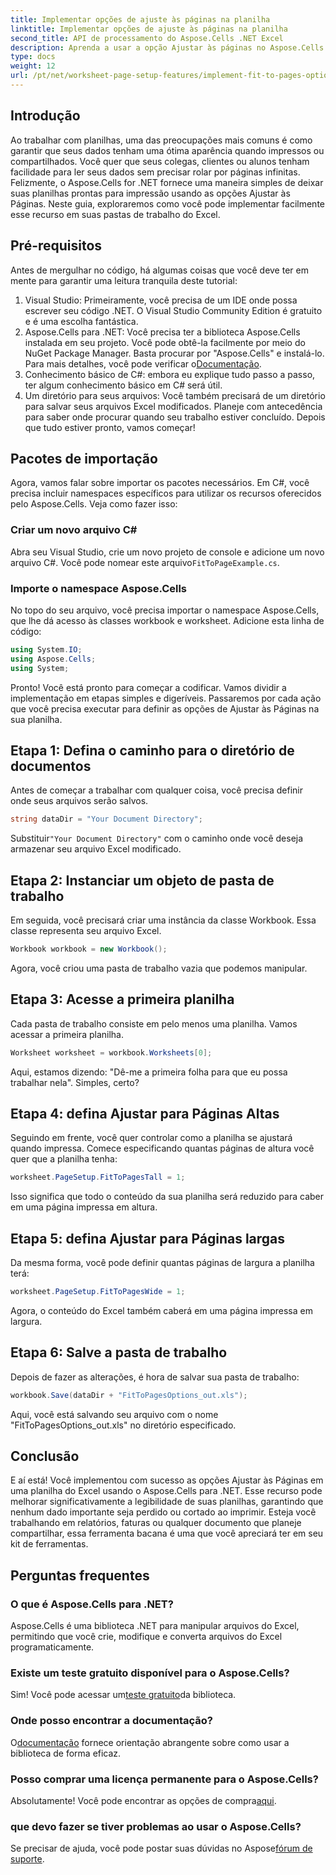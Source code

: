```yaml
---
title: Implementar opções de ajuste às páginas na planilha
linktitle: Implementar opções de ajuste às páginas na planilha
second_title: API de processamento do Aspose.Cells .NET Excel
description: Aprenda a usar a opção Ajustar às páginas no Aspose.Cells para .NET para melhorar a formatação da planilha do Excel e facilitar a leitura.
type: docs
weight: 12
url: /pt/net/worksheet-page-setup-features/implement-fit-to-pages-options/
---
```

## Introdução
Ao trabalhar com planilhas, uma das preocupações mais comuns é como garantir que seus dados tenham uma ótima aparência quando impressos ou compartilhados. Você quer que seus colegas, clientes ou alunos tenham facilidade para ler seus dados sem precisar rolar por páginas infinitas. Felizmente, o Aspose.Cells for .NET fornece uma maneira simples de deixar suas planilhas prontas para impressão usando as opções Ajustar às Páginas. Neste guia, exploraremos como você pode implementar facilmente esse recurso em suas pastas de trabalho do Excel. 
## Pré-requisitos
Antes de mergulhar no código, há algumas coisas que você deve ter em mente para garantir uma leitura tranquila deste tutorial:
1. Visual Studio: Primeiramente, você precisa de um IDE onde possa escrever seu código .NET. O Visual Studio Community Edition é gratuito e é uma escolha fantástica.
2.  Aspose.Cells para .NET: Você precisa ter a biblioteca Aspose.Cells instalada em seu projeto. Você pode obtê-la facilmente por meio do NuGet Package Manager. Basta procurar por "Aspose.Cells" e instalá-lo. Para mais detalhes, você pode verificar o[Documentação](https://reference.aspose.com/cells/net/).
3. Conhecimento básico de C#: embora eu explique tudo passo a passo, ter algum conhecimento básico em C# será útil.
4. Um diretório para seus arquivos: Você também precisará de um diretório para salvar seus arquivos Excel modificados. Planeje com antecedência para saber onde procurar quando seu trabalho estiver concluído.
Depois que tudo estiver pronto, vamos começar!
## Pacotes de importação
Agora, vamos falar sobre importar os pacotes necessários. Em C#, você precisa incluir namespaces específicos para utilizar os recursos oferecidos pelo Aspose.Cells. Veja como fazer isso:
### Criar um novo arquivo C#
 Abra seu Visual Studio, crie um novo projeto de console e adicione um novo arquivo C#. Você pode nomear este arquivo`FitToPageExample.cs`.
### Importe o namespace Aspose.Cells
No topo do seu arquivo, você precisa importar o namespace Aspose.Cells, que lhe dá acesso às classes workbook e worksheet. Adicione esta linha de código:
```csharp
using System.IO;
using Aspose.Cells;
using System;
```
Pronto! Você está pronto para começar a codificar.
Vamos dividir a implementação em etapas simples e digeríveis. Passaremos por cada ação que você precisa executar para definir as opções de Ajustar às Páginas na sua planilha.
## Etapa 1: Defina o caminho para o diretório de documentos
Antes de começar a trabalhar com qualquer coisa, você precisa definir onde seus arquivos serão salvos.
```csharp
string dataDir = "Your Document Directory";
```
 Substituir`"Your Document Directory"` com o caminho onde você deseja armazenar seu arquivo Excel modificado.
## Etapa 2: Instanciar um objeto de pasta de trabalho
Em seguida, você precisará criar uma instância da classe Workbook. Essa classe representa seu arquivo Excel.
```csharp
Workbook workbook = new Workbook();
```
Agora, você criou uma pasta de trabalho vazia que podemos manipular.
## Etapa 3: Acesse a primeira planilha
Cada pasta de trabalho consiste em pelo menos uma planilha. Vamos acessar a primeira planilha.
```csharp
Worksheet worksheet = workbook.Worksheets[0];
```
Aqui, estamos dizendo: "Dê-me a primeira folha para que eu possa trabalhar nela". Simples, certo?
## Etapa 4: defina Ajustar para Páginas Altas
Seguindo em frente, você quer controlar como a planilha se ajustará quando impressa. Comece especificando quantas páginas de altura você quer que a planilha tenha:
```csharp
worksheet.PageSetup.FitToPagesTall = 1;
```
Isso significa que todo o conteúdo da sua planilha será reduzido para caber em uma página impressa em altura. 
## Etapa 5: defina Ajustar para Páginas largas
Da mesma forma, você pode definir quantas páginas de largura a planilha terá:
```csharp
worksheet.PageSetup.FitToPagesWide = 1;
```
Agora, o conteúdo do Excel também caberá em uma página impressa em largura. 
## Etapa 6: Salve a pasta de trabalho
Depois de fazer as alterações, é hora de salvar sua pasta de trabalho:
```csharp
workbook.Save(dataDir + "FitToPagesOptions_out.xls");
```
Aqui, você está salvando seu arquivo com o nome "FitToPagesOptions_out.xls" no diretório especificado.
## Conclusão
E aí está! Você implementou com sucesso as opções Ajustar às Páginas em uma planilha do Excel usando o Aspose.Cells para .NET. Esse recurso pode melhorar significativamente a legibilidade de suas planilhas, garantindo que nenhum dado importante seja perdido ou cortado ao imprimir. Esteja você trabalhando em relatórios, faturas ou qualquer documento que planeje compartilhar, essa ferramenta bacana é uma que você apreciará ter em seu kit de ferramentas.
## Perguntas frequentes
### O que é Aspose.Cells para .NET?
Aspose.Cells é uma biblioteca .NET para manipular arquivos do Excel, permitindo que você crie, modifique e converta arquivos do Excel programaticamente.
### Existe um teste gratuito disponível para o Aspose.Cells?
 Sim! Você pode acessar um[teste gratuito](https://releases.aspose.com/)da biblioteca.
### Onde posso encontrar a documentação?
 O[documentação](https://reference.aspose.com/cells/net/) fornece orientação abrangente sobre como usar a biblioteca de forma eficaz.
### Posso comprar uma licença permanente para o Aspose.Cells?
 Absolutamente! Você pode encontrar as opções de compra[aqui](https://purchase.aspose.com/buy).
### que devo fazer se tiver problemas ao usar o Aspose.Cells?
 Se precisar de ajuda, você pode postar suas dúvidas no Aspose[fórum de suporte](https://forum.aspose.com/c/cells/9).
